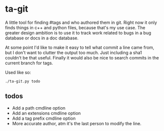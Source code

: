 # ta-git

A little tool for finding #tags and who authored them in git. Right now it only finds things in c++ and python files, because that's my use case.
The greater design ambition is to use it to track work related to bugs in a bug database or docs in a doc database.

At some point I'd like to make it easy to tell what commit a line came from, but I don't want to clutter the output too much.
Just including a sha1 couldn't be that useful. Finally it would also be nice to search commits in the current branch for tags.

Used like so:
```shell
./ta-git.py todo
```

## todos

* Add a path cmdline option
* Add an extensions cmdline option
* Add a tag prefix cmdline option
* More accurate author, atm it's the last person to modify the line.
